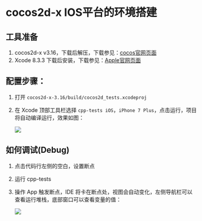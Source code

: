 # cocos2d-x IOS平台的环境搭建

## 工具准备

1. cocos2d-x v3.16，下载后解压，下载参见：[cocos官网页面](http://www.cocos.com/download)
1. Xcode 8.3.3 下载后安装，下载参见：[Apple官网页面](https://developer.apple.com/download/more/)

## 配置步骤：

1. 打开 `cocos2d-x-3.16/build/cocos2d_tests.xcodeproj`
1. 在 Xcode 顶部工具栏选择 `cpp-tests iOS`，`iPhone 7 Plus`，点击运行，项目将自动编译运行，效果如图：

    ![](IOS-img/ios-install-run.png)

## 如何调试(Debug)

1. 点击代码行左侧的空白，设置断点
1. 运行 cpp-tests
1. 操作 App 触发断点，IDE 将卡在断点处，视图会自动变化，左侧导航栏可以查看运行堆栈，底部窗口可以查看变量的值：

    ![](IOS-img/macOS-debug.png)
